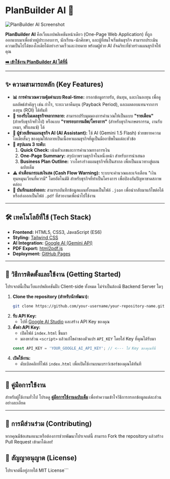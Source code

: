 # PlanBuilder AI 🚀

![PlanBuilder AI Screenshot](https://i.imgur.com/your-screenshot-url.png) 
<!-- หมายเหตุ: คุณสามารถจับภาพหน้าจอเว็บของคุณแล้วอัปโหลดไปที่เว็บฝากรูป เช่น imgur.com แล้วนำ URL มาใส่แทนที่ตรงนี้ได้ เพื่อให้ README ดูสวยงามขึ้น -->

**PlanBuilder AI** คือเว็บแอปพลิเคชันหน้าเดียว (One-Page Web Application) ที่ถูกออกแบบมาเพื่อช่วยผู้ประกอบการ, นักเรียน-นักศึกษา, และผู้ที่สนใจเริ่มต้นธุรกิจ สามารถประเมินความเป็นไปได้ของไอเดียได้อย่างรวดเร็วและง่ายดาย พร้อมผู้ช่วย AI อัจฉริยะที่ช่วยร่างแผนธุรกิจให้คุณ

**[➡️ เข้าใช้งาน PlanBuilder AI ได้ที่นี่](https://your-username.github.io/your-repository-name/)**
<!-- ❗️ อย่าลืม! เปลี่ยน your-username และ your-repository-name ให้เป็นของคุณ -->

---

## ✨ ความสามารถหลัก (Key Features)

*   **📊 การคำนวณความคุ้มค่าแบบ Real-time:** กรอกข้อมูลรายรับ, ต้นทุน, และเงินลงทุน เพื่อดูผลลัพธ์สำคัญๆ เช่น กำไร, ระยะเวลาคืนทุน (Payback Period), และผลตอบแทนจากการลงทุน (ROI) ได้ทันที
*   **🔁 รองรับโมเดลธุรกิจหลากหลาย:** สามารถปรับมุมมองการคำนวณให้เป็นแบบ **"รายเดือน"** (สำหรับธุรกิจทั่วไป) หรือแบบ **"รายรอบการผลิต/โครงการ"** (สำหรับธุรกิจเกษตรกรรม, งานรับเหมา, ฟรีแลนซ์) ได้
*   **🧠 ผู้ช่วยเขียนแผนธุรกิจ AI (AI Assistant):** ใช้ AI (Gemini 1.5 Flash) ช่วยขยายความไอเดียสั้นๆ ของคุณให้กลายเป็นเนื้อหาแผนธุรกิจที่ดูเป็นมืออาชีพในแต่ละหัวข้อ
*   **📄 สรุปแผน 3 ระดับ:**
    1.  **Quick Check:** เน้นตัวเลขและการคำนวณทางการเงิน
    2.  **One-Page Summary:** สรุปภาพรวมธุรกิจในหนึ่งหน้า สำหรับการนำเสนอ
    3.  **Business Plan Outline:** วางโครงร่างแผนธุรกิจที่เป็นสากล เพื่อเป็นแนวทางสู่แผนฉบับเต็ม
*   **⚠️ คำเตือนกระแสเงินสด (Cash Flow Warning):** ระบบจะคำนวณและแจ้งเตือน "เงินทุนหมุนเวียนที่ควรมี" โดยอัตโนมัติ สำหรับธุรกิจที่ทำเป็นโครงการ เพื่อป้องกันปัญหาขาดสภาพคล่อง
*   **💾 บันทึกและส่งออก:** สามารถบันทึกข้อมูลแผนทั้งหมดเป็นไฟล์ `.json` เพื่อนำกลับมาแก้ไขต่อได้ หรือส่งออกเป็นไฟล์ `.pdf` ที่สวยงามเพื่อนำไปใช้งาน

---

## 🛠️ เทคโนโลยีที่ใช้ (Tech Stack)

*   **Frontend:** HTML5, CSS3, JavaScript (ES6)
*   **Styling:** [Tailwind CSS](https://tailwindcss.com/)
*   **AI Integration:** [Google AI (Gemini API)](https://aistudio.google.com/)
*   **PDF Export:** [html2pdf.js](https://github.com/eKoopmans/html2pdf.js)
*   **Deployment:** [GitHub Pages](https://pages.github.com/)

---

## 🚀 วิธีการติดตั้งและใช้งาน (Getting Started)

โปรเจกต์นี้เป็นเว็บแอปพลิเคชันฝั่ง Client-side ทั้งหมด ไม่จำเป็นต้องมี Backend Server ใดๆ

1.  **Clone the repository (สำหรับนักพัฒนา):**
    ```bash
    git clone https://github.com/your-username/your-repository-name.git
    ```
2.  **รับ API Key:**
    *   ไปที่ [Google AI Studio](https://aistudio.google.com/) และสร้าง API Key ของคุณ
3.  **ตั้งค่า API Key:**
    *   เปิดไฟล์ `index.html` ขึ้นมา
    *   มองหาส่วน `<script>` แล้วแก้ไขค่าของตัวแปร `API_KEY` โดยใส่ Key ที่คุณได้รับมา
    ```javascript
    const API_KEY = 'YOUR_GOOGLE_AI_API_KEY'; // <--- ใส่ Key ของคุณที่นี่
    ```
4.  **เปิดใช้งาน:**
    *   ดับเบิลคลิกที่ไฟล์ `index.html` เพื่อเปิดใช้งานบนเบราว์เซอร์ของคุณได้ทันที

---

## 📜 คู่มือการใช้งาน

สำหรับผู้ใช้งานทั่วไป โปรดดู **[คู่มือการใช้งานฉบับเต็ม](LINK_TO_YOUR_GUIDE.md)** เพื่อทำความเข้าใจวิธีการกรอกข้อมูลแต่ละส่วนอย่างละเอียด
<!-- หมายเหตุ: ในอนาคตคุณอาจจะสร้างไฟล์ใหม่ชื่อ GUIDE.md เพื่อใส่คู่มือทั้งหมดที่เราเคยคุยกัน แล้วลิงก์ไปที่หน้านั้น -->

---

## 🤝 การมีส่วนร่วม (Contributing)

หากคุณมีข้อเสนอแนะหรือต้องการช่วยพัฒนาโปรเจกต์นี้ สามารถ Fork the repository แล้วสร้าง Pull Request เข้ามาได้เลย!

## 📄 สัญญาอนุญาต (License)

โปรเจกต์นี้อยู่ภายใต้ MIT License```
